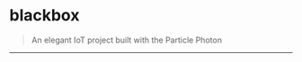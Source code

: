 # blackbox
> An elegant IoT project built with the Particle Photon
-------------------------------------------------------
